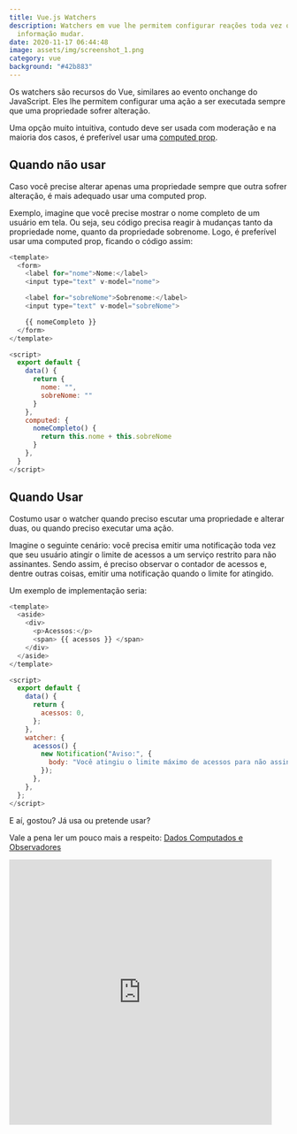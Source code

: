 ```yaml
---
title: Vue.js Watchers
description: Watchers em vue lhe permitem configurar reações toda vez que uma
  informação mudar.
date: 2020-11-17 06:44:48
image: assets/img/screenshot_1.png
category: vue
background: "#42b883"
---
```

Os watchers são recursos do Vue, similares ao evento onchange do JavaScript. Eles lhe permitem configurar uma ação a ser executada sempre que uma propriedade sofrer alteração.

Uma opção muito intuitiva, contudo deve ser usada com moderação e na maioria dos casos, é preferível usar uma [computed prop](https://br.vuejs.org/v2/guide/computed.html).

## Quando não usar

Caso você precise alterar apenas uma propriedade sempre que outra sofrer alteração, é mais adequado usar uma computed prop.

Exemplo, imagine que você precise mostrar o nome completo de um usuário em tela. Ou seja, seu código precisa reagir à mudanças tanto da propriedade nome, quanto da propriedade sobrenome. Logo, é preferível usar uma computed prop, ficando o código assim:

```javascript
<template>
  <form>
    <label for="nome">Nome:</label>
    <input type="text" v-model="nome">

    <label for="sobreNome">Sobrenome:</label>
    <input type="text" v-model="sobreNome">

    {{ nomeCompleto }}
  </form>
</template>

<script>
  export default {
    data() {
      return {
        nome: "",
        sobreNome: ""
      }
    },
    computed: {
      nomeCompleto() {
        return this.nome + this.sobreNome
      }
    },
  }
</script>
```

## Quando Usar

Costumo usar o watcher quando preciso escutar uma propriedade e alterar duas, ou quando preciso executar uma ação.

Imagine o seguinte cenário: você precisa emitir uma notificação toda vez que seu usuário atingir o limite de acessos a um serviço restrito para não assinantes. Sendo assim, é preciso observar o contador de acessos e, dentre outras coisas, emitir uma notificação quando o limite for atingido.

Um exemplo de implementação seria:

```javascript
<template>
  <aside>
    <div>
      <p>Acessos:</p>
      <span> {{ acessos }} </span>
    </div>
  </aside>
</template>

<script>
  export default {
    data() {
      return {
        acessos: 0,
      };
    },
    watcher: {
      acessos() {
        new Notification("Aviso:", {
          body: "Você atingiu o limite máximo de acessos para não assinantes!",
        });
      },
    },
  };
</script>
```

E aí, gostou? Já usa ou pretende usar? 

Vale a pena ler um pouco mais a respeito: [Dados Computados e Observadores ](https://br.vuejs.org/v2/guide/computed.html)

<iframe src="https://giphy.com/embed/1kkxWqT5nvLXupUTwK" width="475" height="480" frameBorder="0" class="giphy-embed" allowFullScreen></iframe>
